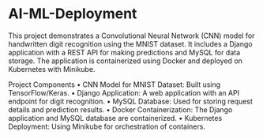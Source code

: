 # AI-ML-Deployment
 
This project demonstrates a Convolutional Neural Network (CNN) model for handwritten digit recognition using the MNIST dataset. It includes a Django application with a REST API for making predictions and MySQL for data storage. The application is containerized using Docker and deployed on Kubernetes with Minikube.

Project Components
•	CNN Model for MNIST Dataset: Built using TensorFlow/Keras.
•	Django Application: A web application with an API endpoint for digit recognition.
•	MySQL Database: Used for storing request details and prediction results.
•	Docker Containerization: The Django application and MySQL database are containerized.
•	Kubernetes Deployment: Using Minikube for orchestration of containers.
